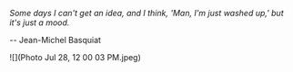 _Some days I can't get an idea, and I think, 'Man, I'm just washed up,' but it's just a mood._ 

-- Jean-Michel Basquiat

![](Photo Jul 28, 12 00 03 PM.jpeg)
